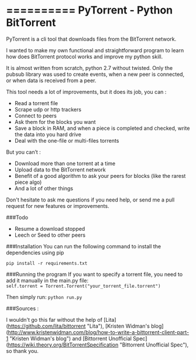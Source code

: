 ==========
PyTorrent - Python BitTorrent
==========

PyTorrent is a cli tool that downloads files from the BitTorrent network.

I wanted to make my own functional and straightforward program to learn how does BitTorrent protocol works and improve my python skill.

It is almost written from scratch, python 2.7 without twisted.
Only the pubsub library was used to create events, when a new peer is connected, or when data is received from a peer.

This tool needs a lot of improvements, but it does its job, you can :
-	Read a torrent file
-	Scrape udp or http trackers
-	Connect to peers
-	Ask them for the blocks you want
-	Save a block in RAM, and when a piece is completed and checked, write the data into you hard drive
-	Deal with the one-file or multi-files torrents

But you can’t :
-	Download more than one torrent at a time
-	Upload data to the BitTorrent network
-	Benefit of a good algorithm to ask your peers for blocks (like the rarest piece algo)
-	And a lot of other things

Don't hesitate to ask me questions if you need help, or send me a pull request for new features or improvements.

###Todo
- Resume a download stopped
- Leech or Seed to other peers

###Installation
You can run the following command to install the dependencies using pip

`pip install -r requirements.txt`

###Running the program
If you want to specify a torrent file, you need to add it manually in the main.py file:  
``` self.torrent = Torrent.Torrent("your_torrent_file.torrent") ```

Then simply run:
`python run.py`

###Sources :

I wouldn't go this far without the help of
[Lita] (https://github.com/lita/bittorrent "Lita"), 
[Kristen Widman's blog] (http://www.kristenwidman.com/blog/how-to-write-a-bittorrent-client-part-1 "Kristen Widman's blog") and
[Bittorrent Unofficial Spec] (https://wiki.theory.org/BitTorrentSpecification "Bittorrent Unofficial Spec"), so thank you.



